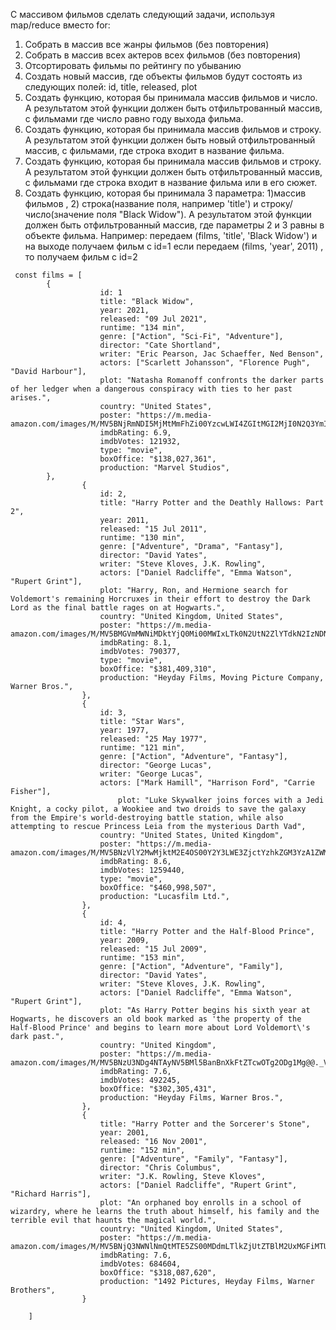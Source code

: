 C массивом фильмов сделать следующий задачи, используя map/reduce вместо for:

1. Собрать в массив все жанры фильмов (без повторения)
2. Собрать в массив всех актеров всех фильмов (без повторения)
3. Отсортировать фильмы по рейтингу по убыванию
4. Создать новый массив, где объекты фильмов будут состоять из следующих полей: id, title, released, plot
5. Создать функцию, которая бы принимала массив фильмов и число. А результатом этой функции должен быть отфильтрованный массив, с фильмами где число равно году выхода фильма.
6. Создать функцию, которая бы принимала массив фильмов и строку. А результатом этой функции должен быть новый отфильтрованный массив, с фильмами, где строка входит в название фильма.
7. Создать функцию, которая бы принимала массив фильмов и строку. А результатом этой функции должен быть отфильтрованный массив, с фильмами где строка входит в название фильма или в его сюжет.
8. Создать функцию, которая бы принимала 3 параметра: 1)массив фильмов , 2) строка(название поля, например 'title') и строку/число(значение поля "Black Widow"). А результатом этой функции должен быть отфильтрованный массив, где параметры 2 и 3 равны в объекте фильма. Например: передаем (films, 'title', 'Black Widow') и на выходе получаем фильм с id=1 если передаем (films, 'year', 2011) , то получаем фильм с id=2

```
 const films = [
        {
					id: 1
					title: "Black Widow",
					year: 2021,
					released: "09 Jul 2021",
					runtime: "134 min",
					genre: ["Action", "Sci-Fi", "Adventure"],
					director: "Cate Shortland",
					writer: "Eric Pearson, Jac Schaeffer, Ned Benson",
					actors: ["Scarlett Johansson", "Florence Pugh", "David Harbour"],
					plot: "Natasha Romanoff confronts the darker parts of her ledger when a dangerous conspiracy with ties to her past arises.",
					country: "United States",
					poster: "https://m.media-amazon.com/images/M/MV5BNjRmNDI5MjMtMmFhZi00YzcwLWI4ZGItMGI2MjI0N2Q3YmIwXkEyXkFqcGdeQXVyMTkxNjUyNQ@@._V1_SX300.jpg",
					imdbRating: 6.9,
					imdbVotes: 121932,
					type: "movie",
					boxOffice: "$138,027,361",
					production: "Marvel Studios",
        },
				{
					id: 2,
					title: "Harry Potter and the Deathly Hallows: Part 2",
					year: 2011,
					released: "15 Jul 2011",
					runtime: "130 min",
					genre: ["Adventure", "Drama", "Fantasy"],
					director: "David Yates",
					writer: "Steve Kloves, J.K. Rowling",
					actors: ["Daniel Radcliffe", "Emma Watson", "Rupert Grint"],
				    plot: "Harry, Ron, and Hermione search for Voldemort's remaining Horcruxes in their effort to destroy the Dark Lord as the final battle rages on at Hogwarts.",
					country: "United Kingdom, United States",
					poster: "https://m.media-amazon.com/images/M/MV5BMGVmMWNiMDktYjQ0Mi00MWIxLTk0N2UtN2ZlYTdkN2IzNDNlXkEyXkFqcGdeQXVyODE5NzE3OTE@._V1_SX300.jpg",
					imdbRating: 8.1,
					imdbVotes: 790377,
					type: "movie",
					boxOffice: "$381,409,310",
					production: "Heyday Films, Moving Picture Company, Warner Bros.",
				},
				{
					id: 3,
					title: "Star Wars",
					year: 1977,
					released: "25 May 1977",
					runtime: "121 min",
					genre: ["Action", "Adventure", "Fantasy"],
					director: "George Lucas",
					writer: "George Lucas",
					actors: ["Mark Hamill", "Harrison Ford", "Carrie Fisher"],
						plot: "Luke Skywalker joins forces with a Jedi Knight, a cocky pilot, a Wookiee and two droids to save the galaxy from the Empire's world-destroying battle station, while also attempting to rescue Princess Leia from the mysterious Darth Vad",
					country: "United States, United Kingdom",
					poster: "https://m.media-amazon.com/images/M/MV5BNzVlY2MwMjktM2E4OS00Y2Y3LWE3ZjctYzhkZGM3YzA1ZWM2XkEyXkFqcGdeQXVyNzkwMjQ5NzM@._V1_SX300.jpg",
					imdbRating: 8.6,
					imdbVotes: 1259440,
					type: "movie",
					boxOffice: "$460,998,507",
					production: "Lucasfilm Ltd.",
				},
				{
					id: 4,
					title: "Harry Potter and the Half-Blood Prince",
					year: 2009,
					released: "15 Jul 2009",
					runtime: "153 min",
					genre: ["Action", "Adventure", "Family"],
					director: "David Yates",
					writer: "Steve Kloves, J.K. Rowling",
					actors: ["Daniel Radcliffe", "Emma Watson", "Rupert Grint"],
					plot: "As Harry Potter begins his sixth year at Hogwarts, he discovers an old book marked as 'the property of the Half-Blood Prince' and begins to learn more about Lord Voldemort\'s dark past.",
					country: "United Kingdom",
					poster: "https://m.media-amazon.com/images/M/MV5BNzU3NDg4NTAyNV5BMl5BanBnXkFtZTcwOTg2ODg1Mg@@._V1_SX300.jpg",
					imdbRating: 7.6,
					imdbVotes: 492245,
					boxOffice: "$302,305,431",
					production: "Heyday Films, Warner Bros.",
				},
				{
					title: "Harry Potter and the Sorcerer's Stone",
					year: 2001,
					released: "16 Nov 2001",
					runtime: "152 min",
					genre: ["Adventure", "Family", "Fantasy"],
					director: "Chris Columbus",
					writer: "J.K. Rowling, Steve Kloves",
					actors: ["Daniel Radcliffe", "Rupert Grint", "Richard Harris"],
					plot: "An orphaned boy enrolls in a school of wizardry, where he learns the truth about himself, his family and the terrible evil that haunts the magical world.",
					country: "United Kingdom, United States",
					poster: "https://m.media-amazon.com/images/M/MV5BNjQ3NWNlNmQtMTE5ZS00MDdmLTlkZjUtZTBlM2UxMGFiMTU3XkEyXkFqcGdeQXVyNjUwNzk3NDc@._V1_SX300.jpg",
					imdbRating: 7.6,
					imdbVotes: 684604,
					boxOffice: "$318,087,620",
					production: "1492 Pictures, Heyday Films, Warner Brothers",
				}

    ]
```
